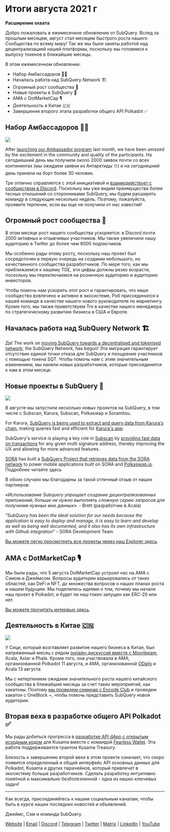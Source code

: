# Итоги августа 2021 г

**Расширение охвата**

Добро пожаловать в ежемесячное обновление от SubQuery. Вслед за прошлым месяцем, август стал месяцем быстрого роста нашего Сообщества по всему миру! Так же мы были заняты работой над децентрализацией нашей платформы, поскольку мы готовимся к выпуску токенов в ближайшие месяцы.

В этом ежемесячном обновлении:

- Набор Амбассадоров 👩‍💼
- Началась работа над SubQuery Network 🏗
- Огромный рост сообщества 🚀
- Новые проекты в SubQuery 🤝
- AMA с DotMarketCap 🎙
- Деятельность в Китае 🇨🇳
- Завершение второго этапа разработки общего API Polkadot ✅

## Набор Амбассадоров 👩‍💼

![](https://miro.medium.com/max/1400/0*_nOcsPjhQxta_FPH)

After [launching our Ambassador program](../blogs/20210713-Introducing-the-SubQuery-Ambassador-Program.md) last month, we have been amazed by the excitement in the community and quality of the participants. На сегодняшний день мы получили около 2000 заявок почти со всех континентах (мы ожидаем заявки из Антарктиды ☃️) и на сегодняшний день приняли на борт более 30 человек.

Тре отлично справляется с этой инициативой и [ взаимодействует с сообществом в Discord](https://discord.com/invite/78zg8aBSMG). Поскольку мы уже видим преимущества более тесных отношений со сторонниками SubQuery, мы будем расширять команду в следующие несколько недель. Поэтому, пожалуйста, проявите терпение, если вы еще не получили от нас известий!

## Огромный рост сообщества 🚀

В этом месяце рост нашего сообщества ускоряется: в Discord почти 2000 активных и отзывчивых участников. Мы также увеличили нашу аудиторию в Twitter до более чем 6000 подписчиков.

Мы особенно рады этому росту, поскольку наш проект был сосредоточен в первую очередь на создании небольшого, но качественного сообщества разработчиков. По мере того, как мы приближаемся к нашему TGE, эти цифры должны резко возрасти, поскольку мы переключаемся на розничную аудиторию и аудиторию инвесторов.

Чтобы помочь нам ускорить этот рост и гарантировать, что наше сообщество вовлечено и активно в экосистеме, Роб присоединился к нашей команде в качестве нашего нового руководителя по маркетингу. Кроме того, мы также приветствуем Tre в качестве нашего менеджера по стратегическому развитию бизнеса в США и Европе.

## Началась работа над SubQuery Network 🏗

Да! The work on [moving SubQuery towards a decentralised and tokenised network](../blogs/20210614-Introducing-SubQuery-Network-The-Next-Big-Step-Towards-our-Decentralised-Future.md); the SubQuery Network, has begun! Эта миграция гарантирует отсутствие единой точки отказа для SubQuery и поощрение участников с помощью токена SQT. Чтобы помочь нам с этим значительным изменением, мы наняли новых разработчиков, которые присоединятся к нам в этом месяце.

## Новые проекты в SubQuery 🤝

![](https://miro.medium.com/max/4800/1*yUruZPSKP_0BA6mA72P8xg.gif)

В августе мы запустили несколько новых проектов на SubQuery, в том числе с Subscan, Karura, Subscan, Polkaswap и Soramitsu.

For Karura, [SubQuery is being used to extract and query data from Karura's chain](../customer_announcements/20210819-Karura-Integrates-with-SubQuery-to-Aggregate-and-Serve-DeFi-Data-to-Kusama-Builders.md), making queries fast and efficient for [Karura's app](https://apps.karura.network/).

SubQuery's service is playing a key role in [Subscan](https://www.subscan.io/) by [providing fast data on transactions](../customer_announcements/20210901-Subscans-Multi-Signature-Tool.md) for any given multi signature address, thereby improving the UX and allowing for more advanced features.

[SORA](https://sora.org/) has built a [SubQuery Project that retrieves data from the SORA network](../customer_announcements/20210825-SORA-Integrates-SubQuery-to-Provide-Data-to-the-SORA-Network.md) to power mobile applications built on SORA and [Polkaswap.io](http://polkaswap.io/). Подробнее читайте здесь

В обоих случаях мы благодарны за такой отличный отзыв от наших партнеров:

*«Использование Subquery упрощает создание децентрализованных приложений, больше не нужно выполнять сложную серию запросов для получения нужных мне данных».* - Brett (разработчик в Acala)

_"SubQuery has been the ideal solution for our needs because the application is easy to deploy and manage, it is easy to learn and develop as well as being well documented, and it also has its own infrastructure with Github integration"_ - SORA Development Team

[Вы можете легко просмотреть все проекты через наш Explorer здесь](https://explorer.subquery.network/).

## AMA с DotMarketCap 🎙

Мы были рады, что 5 августа DotMarketCap устроил нас на AMA с Сэмом и Джеймсом. Вопросы аудитории варьировались от таких областей, как DeFi и NFT, до множества вопросов о наших планах роста и нашем будущем. Мы поделились идеями о том, почему мы начали наш проект в Polkadot, и будет ли наш токен запущен как ERC-20 или нет.

[Вы можете прочитать интервью здесь](https://dotmarketcap.com/blog-detail/288/ama30-recap-polkawarriors-x-subquery).

## Деятельность в Китае 🇨🇳

![](https://miro.medium.com/max/1400/0*A5oqsryFRbGX0MDx)

У Сици, который возглавляет развитие нашего бизнеса в Китае, был напряженный месяц с рядом [онлайн-дискуссий вместе с Moonbeam](https://twitter.com/SubQueryNetwork/status/1425293137103122432/photo/1), Acala, Astar и Phala. Кроме того, она участвовала в AMA, организованной Polkadot 11 августа, и AMA, организованной [ODaily](http://www.odaily.com/) и Acala 13 августа.

Мы с нетерпением ожидаем значительного роста нашего китайского сообщества в ближайшие месяцы за счет таких мероприятий, как хакатоны. Поэтому [мы проведем семинар с Encode Club](https://www.eventbrite.co.uk/e/polkadot-hackathon-subquery-workshop-tickets-167321106935?aff=ebdsoporgprofile) и проведем хакатон с OneBlock +, чтобы помочь представить SubQuery новой аудитории.

## Вторая веха в разработке общего API Polkadot ✅

Мы рады добиться прогресса в [разработке API dApp с открытым исходным кодом](https://docs.google.com/document/d/13L8HBwB6VB-n2g274FFFJKORYPJsq744C6H8iEDQ0-0/edit) для Kusama вместе с командой [Fearless Wallet](https://fearlesswallet.io/). Эта работа поддерживается грантом Kusama Treasury.

Близость к завершению второй вехи в этом проекте означает, что скоро появится определенный и общий интерфейс API основных данных для Polkadot, Kusama и других парачейнов, который привлечет в экосистему больше разработчиков. Сделать разработку интуитивно понятной и максимально безболезненной - одна из наших ключевых задач!

---

Как всегда, присоединяйтесь к нашим социальным каналам, чтобы быть в курсе наших последних новостей и объявлений.

Джеймс, Сэм и команда SubQuery.

[Website](https://subquery.network/) | [Email](mailto:hello@subquery.network) | [Discord](https://discord.com/invite/78zg8aBSMG) | [Telegram](https://t.me/subquerynetwork) | [Twitter](https://twitter.com/subquerynetwork) | [Matrix](https://matrix.to/#/#subquery:matrix.org) | [LinkedIn](https://www.linkedin.com/company/subquery) | [YouTube](https://www.youtube.com/channel/UCi1a6NUUjegcLHDFLr7CqLw)
